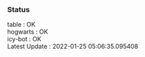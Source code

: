 ### Status


table : OK  
hogwarts : OK  
icy-bot : OK  
Latest Update : 2022-01-25 05:06:35.095408
